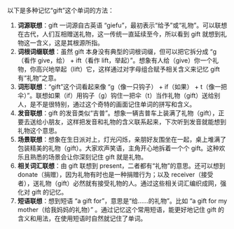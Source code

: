 以下是多种记忆“gift”这个单词的方法：
1. **词源联想**：gift 一词源自古英语 “giefu”，最初表示“给予”或“礼物”。可以联想在古代，人们互相赠送礼物，这一传统一直延续至今，所以看到 gift 就想到礼物这一含义，这是其根源所指。
2. **词根词缀联想**：虽然 gift 本身没有典型的词根词缀，但可以把它拆分成 “g（看作 give，给） + ift（看作 lift，举起）”。想象有人给（give）你一个礼物，你高兴地举起（lift）它，这样通过对字母组合赋予相关含义来记忆 gift 有“礼物”之意。
3. **词形联想**：“gift”这个词看起来像 “g（像一只钩子） + if（如果） + t（像一把伞）”。联想如果（if）用钩子（g）钩住一把伞（t）当作礼物（gift）送给别人，是不是很特别，通过这个奇特的画面记住单词的拼写和含义。
4. **发音联想**：gift 的发音类似“吉普”。想象一辆吉普车上装满了礼物（gift），正要去送给小朋友，这样把发音和礼物的含义联系起来，下次听到发音就能想到礼物这个意思。
5. **场景联想**：想象在生日派对上，灯光闪烁，亲朋好友围坐在一起，桌上堆满了包装精美的礼物（gift）。大家欢声笑语，主角开心地拆着一个个 gift。这种欢乐且熟悉的场景会让你深刻记住 gift 就是礼物。
6. **相关词汇联想**：由 gift 联想到 present，二者都有“礼物”的意思。还可以想到 donate（捐赠），因为礼物有时也是一种捐赠行为；以及 receiver（接受者），送礼物（gift）必然就有接受礼物的人。通过这些相关词汇编织成网，强化对 gift 的记忆。
7. **短语联想**：想到短语 “a gift for”，意思是“给……的礼物”。比如 “a gift for my mother（给我妈妈的礼物）” 。通过记忆这个常用短语，能更好地记住 gift 的含义和用法，在使用短语时自然就记住了单词。 